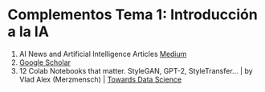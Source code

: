 # **Complementos Tema 1: Introducción a la IA**
1. AI News and Artificial Intelligence Articles [Medium](https://medium.com/topic/artificial-intelligence)
2. [Google Scholar](https://scholar.google.com/scholar?hl=es&as_sdt=0%2C5&q=Artificial+Intelligence&btnG=)
3. 12 Colab Notebooks that matter. StyleGAN, GPT-2, StyleTransfer… | by Vlad Alex (Merzmensch) | [Towards Data Science](https://towardsdatascience.com/12-colab-notebooks-that-matter-e14ce1e3bdd0?gi=e37e0c8f4fe8)